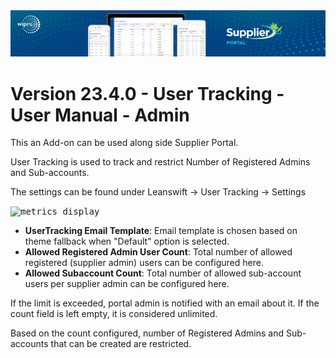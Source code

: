 <img alt ="Supplier Portal Banner" src="../../images/pwa/SupplierPortal_Banner.png">

# **Version 23.4.0 - User Tracking - User Manual - Admin**

This an Add-on can be used along side Supplier Portal.

User Tracking is used to track and restrict Number of Registered Admins and Sub-accounts.

The settings can be found under Leanswift -> User Tracking -> Settings

<kbd>
<img alt="metrics display" src="../../images/usermanual/user-tracking.png"> 
</kbd>

- **UserTracking Email Template**: Email template is chosen based on theme fallback when "Default" option is selected.
- **Allowed Registered Admin User Count**: Total number of allowed registered (supplier admin) users can be configured here.
- **Allowed Subaccount Count**: Total number of allowed sub-account users per supplier admin can be configured here.

If the limit is exceeded, portal admin is notified with an email about it.
If the count field is left empty, it is considered unlimited. 

Based on the count configured, number of Registered Admins and Sub-accounts that can be created are restricted.
